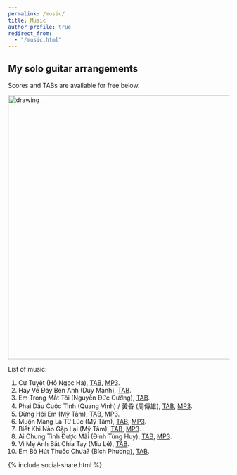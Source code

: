 ```yaml
---
permalink: /music/
title: Music
author_profile: true
redirect_from: 
  - "/music.html"
---
```




## My solo guitar arrangements

Scores and TABs are available for free below.

<img src="https://elsentjhung.github.io/images/cu-tuyet.png" alt="drawing" width="600"/>

List of music:
1. Cự Tuyệt (Hồ Ngọc Hà), [TAB](https://elsentjhung.github.io/files/cu-tuyet.pdf), [MP3](https://elsentjhung.github.io/files/cu-tuyet.mp3).
2. Hãy Về Đây Bên Anh (Duy Mạnh), [TAB](https://elsentjhung.github.io/files/hay-ve-day-ben-anh.pdf).
3. Em Trong Mắt Tôi (Nguyễn Đức Cường), [TAB](https://elsentjhung.github.io/files/em-trong-mat-toi.pdf).
4. Phai Dấu Cuộc Tình (Quang Vinh) / 黃昏 (周傳雄), [TAB](https://elsentjhung.github.io/files/phai-dau-cuoc-tinh.pdf), [MP3](https://elsentjhung.github.io/files/phai-dau-cuoc-tinh.mp3).
5. Đừng Hỏi Em (Mỹ Tâm), [TAB](https://elsentjhung.github.io/files/dung-hoi-em.pdf), [MP3](https://elsentjhung.github.io/files/dung-hoi-em.mp3).
6. Muộn Màng Là Từ Lúc (Mỹ Tâm), [TAB](https://elsentjhung.github.io/files/muon-mang-la-tu-luc.pdf), [MP3](https://elsentjhung.github.io/files/muon-mang-la-tu-luc.mp3).
7. Biết Khi Nào Gặp Lại (Mỹ Tâm), [TAB](https://elsentjhung.github.io/files/biet-khi-nao-gap-lai.pdf), [MP3](https://elsentjhung.github.io/files/biet-khi-nao-gap-lai.mp3).
8. Ai Chung Tình Được Mãi (Đinh Tùng Huy), [TAB](https://elsentjhung.github.io/files/ai-chung-tinh-duoc-mai.pdf), [MP3](https://elsentjhung.github.io/files/ai-chung-tinh-duoc-mai.mp3).
9. Vì Mẹ Anh Bắt Chia Tay (Miu Lê), [TAB](https://elsentjhung.github.io/files/vi-me-anh-bat-chia-tay.pdf).
10. Em Bỏ Hút Thuốc Chưa? (Bích Phương), [TAB](https://elsentjhung.github.io/files/em-bo-thuoc-chua.pdf).

{% include social-share.html %}
